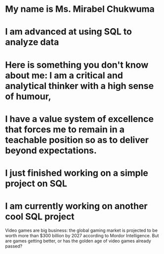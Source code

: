 # My name is Ms. Mirabel Chukwuma
# I am advanced at using SQL to analyze data
# Here is something you don't know about me: I am a critical and analytical thinker with a high sense of humour,
# I have a value system of excellence that forces me to remain in a teachable position so as to deliver beyond expectations.
# I just finished working on a simple project on SQL 
# I am currently working on another cool SQL project
Video games are big business: the global gaming market is projected to be worth more than $300 billion by 2027 according to Mordor Intelligence. But are games getting better, or has the golden age of video games already passed?

